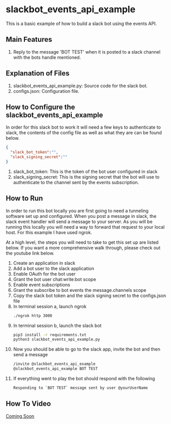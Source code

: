 # slackbot_events_api_example
This is a basic example of how to build a slack bot using the events API.

## Main Features
1. Reply to the message 'BOT TEST' when it is posted to a slack channel with the bots handle mentioned.  

## Explanation of Files
1. slackbot_events_api_example.py: Source code for the slack bot.
2. configs.json: Configuration file.  

## How to Configure the slackbot_events_api_example
In order for this slack bot to work it will need a few keys to authenticate to slack, the contents of the config file as well as what they are can be found below. 
```json
{
  "slack_bot_token":"",
  "slack_signing_secret":""
}
```

1. slack_bot_token: This is the token of the bot user configured in slack
2. slack_signing_secret: This is the signing secret that the bot will use to authenticate to the channel sent by the events subscription.

## How to Run

In order to run this bot locally you are first going to need a tunneling software set up and configured. When you post a message in slack, the slack event handler will send a message to your server. As you will be running this locally you will need a way to forward that request to your local host. For this example I have used ngrok.


At a high level, the steps you will need to take to get this set up are listed below. If you want a more comprehensive walk through, please check out the youtube link below. 

1. Create an application in slack
2. Add a bot user to the slack application
3. Enable OAuth for the bot user
4. Grant the bot user chat:write:bot scope
5. Enable event subscriptions
6. Grant the subscribe to bot events the message.channels scope
7. Copy the slack bot token and the slack signing secret to the configs.json file
8. In terminal session a, launch ngrok 
    ```bash
    ./ngrok http 3000
    ```
9. In terminal session b, launch the slack bot
    ```bash
    pip3 install -r requirements.txt
    python3 slackbot_events_api_example.py
    ```
10. Now you should be able to go to the slack app, invite the bot and then send a message
    ```bash
    /invite @slackbot_events_api_example
    @slackbot_events_api_example BOT TEST
    ```
11. If everything went to play the bot should respond with the following
    ```bash
    Responding to `BOT TEST` message sent by user @yourUserName
    ```
## How To Video
[Coming Soon]()
